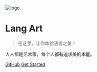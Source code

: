 ![logo](images/mall.svg)

# Lang Art

> 在这里，让你体验语言之美！

人人都是艺术家，每个人都有追求美的本能。

[GitHub](https://github.com/CN-Tower/langart)
[Get Started](README.md)
